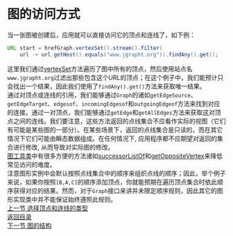 # 图的访问方式  
当一张图被创建后，应用就可以直接访问它的顶点和连线了，如下例：  
```java
URL start = hrefGraph.vertexSet().stream().filter(
    url -> url.getHost().equals("www.jgrapht.org")).findAny().get();
```  
这里我们通过[vertexSet](https://jgrapht.org/javadoc/org/jgrapht/Graph.html#vertexSet--)方法遍历了图中所有的顶点，然后使用站点名`www.jgrapht.org`过滤出那些包含这个URL的顶点；在这个例子中，我们能预计只会找出一个结果，因此我们使用了`findAny().get()`方法来获取唯一结果。  
通过对顶点或连线的引用，我们能够通过`Graph`的诸如`getEdgeSource`、`getEdgeTarget`、`edgesof`、`incomingEdgesof`和`outgoingEdgeof`方法来找到对应的连接。通过一对顶点，我们能够通过`getEdge`和`getAllEdges`方法来获取这对顶点之间的连线。我们要注意，这些方法返回的点线集合不应看作实际的视图（它们有可能是某些图的一部分）。在某些场景下，返回的点线集合是只读的，而在其它情况下它们可能由瞬态数据组成。在任何情况下, 应用程序都不应期望对返回的集合进行修改, 从而导致对实际图的修改。  
[图工具类](https://jgrapht.org/javadoc/org/jgrapht/Graphs.html)中有很多方便的方法诸如[successorListOf](https://jgrapht.org/javadoc/org/jgrapht/Graphs.html#successorListOf-org.jgrapht.Graph-V-)和[getOppositeVertex](https://jgrapht.org/javadoc/org/jgrapht/Graphs.html#getOppositeVertex-org.jgrapht.Graph-E-V-)来降低常见访问的难度。  
注意图形实例中会默认按照点线集合中的顺序来组织点线的顺序；因此，举个例子来说，如果你按照`[B,A,C]`的顺序添加顶点，你就能预期在遍历顶点集合时依此顺序获得对应的结果。然而，对于`Graph`接口来讲并未限定顺序规则，因此其它的图形实现类中并不能保证始终遵照此规则。  
[上一节 选择顶点和连线的类型](https://github.com/roysong/reseachTec/tree/master/graph/jGraphT/apply/dev/3_%E9%80%89%E6%8B%A9%E9%A1%B6%E7%82%B9%E5%92%8C%E8%BF%9E%E7%BA%BF%E7%9A%84%E7%B1%BB%E5%9E%8B.md)  
[返回目录](https://github.com/roysong/reseachTec/tree/master/graph/jGraphT/apply/dev#jgrapht%E5%BC%80%E5%8F%91%E6%8C%87%E5%8D%97%E6%80%BB%E7%BA%B2)  
[下一节 图的结构](https://github.com/roysong/reseachTec/blob/master/graph/jGraphT/apply/dev/5_%E5%9B%BE%E7%9A%84%E7%BB%93%E6%9E%84.md)
